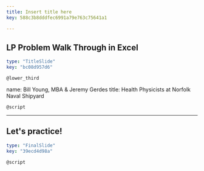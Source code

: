 ```yaml
---
title: Insert title here
key: 588c3b8dddfec6991a79e763c75641a1

---
```

## LP Problem Walk Through in Excel

```yaml
type: "TitleSlide"
key: "bc08d957d6"
```

`@lower_third`

name: Bill Young, MBA & Jeremy Gerdes
title: Health Physicists at Norfolk Naval Shipyard


`@script`



---
## Let's practice!

```yaml
type: "FinalSlide"
key: "39ecd4d98a"
```

`@script`


